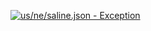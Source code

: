[![us/ne/saline.json - Exception](https://img.shields.io/badge/us/ne/saline.json-Exception-red)](https://github.com/openaddresses/openaddresses/tree/master/sources/us/ne/saline.json)